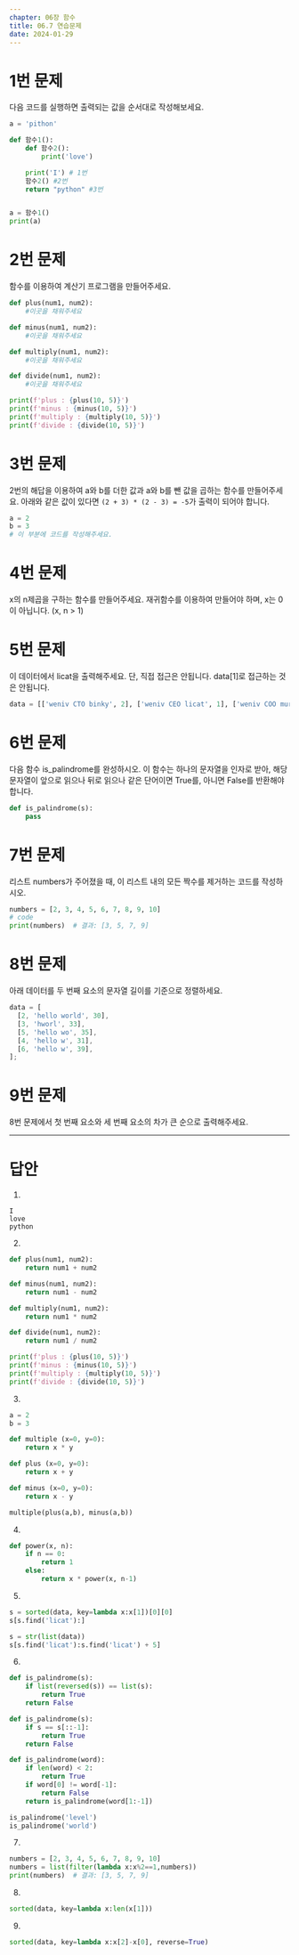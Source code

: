 ```yaml
---
chapter: 06장 함수
title: 06.7 연습문제
date: 2024-01-29
---
```


# 1번 문제

다음 코드를 실행하면 출력되는 값을 순서대로 작성해보세요.

```python
a = 'pithon'

def 함수1():
    def 함수2():
        print('love')

    print('I') # 1번
    함수2() #2번
    return "python" #3번


a = 함수1()
print(a)
```

# 2번 문제

함수를 이용하여 계산기 프로그램을 만들어주세요.

```python
def plus(num1, num2):
    #이곳을 채워주세요

def minus(num1, num2):
    #이곳을 채워주세요

def multiply(num1, num2):
    #이곳을 채워주세요

def divide(num1, num2):
    #이곳을 채워주세요

print(f'plus : {plus(10, 5)}')
print(f'minus : {minus(10, 5)}')
print(f'multiply : {multiply(10, 5)}')
print(f'divide : {divide(10, 5)}')
```

# 3번 문제

2번의 해답을 이용하여 a와 b를 더한 값과 a와 b를 뺀 값을 곱하는 함수를 만들어주세요. 아래와 같은 값이 있다면 `(2 + 3) * (2 - 3) = -5`가 출력이 되어야 합니다.

```python
a = 2
b = 3
# 이 부분에 코드를 작성해주세요.
```

# 4번 문제

x의 n제곱을 구하는 함수를 만들어주세요. 재귀함수를 이용하여 만들어야 하며, x는 0이 아닙니다. (x, n > 1)

# 5번 문제

이 데이터에서 licat을 출력해주세요. 단, 직접 접근은 안됩니다. data[1]로 접근하는 것은 안됩니다.

```python
data = [['weniv CTO binky', 2], ['weniv CEO licat', 1], ['weniv COO mura', 2]]
```

# 6번 문제

다음 함수 is_palindrome를 완성하시오. 이 함수는 하나의 문자열을 인자로 받아, 해당 문자열이 앞으로 읽으나 뒤로 읽으나 같은 단어이면 True를, 아니면 False를 반환해야 합니다.

```python
def is_palindrome(s):
    pass
```

# 7번 문제

리스트 numbers가 주어졌을 때, 이 리스트 내의 모든 짝수를 제거하는 코드를 작성하시오.

```python
numbers = [2, 3, 4, 5, 6, 7, 8, 9, 10]
# code
print(numbers)  # 결과: [3, 5, 7, 9]
```

# 8번 문제

아래 데이터를 두 번째 요소의 문자열 길이를 기준으로 정렬하세요.

```jsx
data = [
  [2, 'hello world', 30],
  [3, 'hworl', 33],
  [5, 'hello wo', 35],
  [4, 'hello w', 31],
  [6, 'hello w', 39],
];
```

# 9번 문제

8번 문제에서 첫 번째 요소와 세 번째 요소의 차가 큰 순으로 출력해주세요.

---

# 답안

1.

```
I
love
python
```

2.

```python
def plus(num1, num2):
    return num1 + num2

def minus(num1, num2):
    return num1 - num2

def multiply(num1, num2):
    return num1 * num2

def divide(num1, num2):
    return num1 / num2

print(f'plus : {plus(10, 5)}')
print(f'minus : {minus(10, 5)}')
print(f'multiply : {multiply(10, 5)}')
print(f'divide : {divide(10, 5)}')
```

3.

```python
a = 2
b = 3

def multiple (x=0, y=0):
    return x * y

def plus (x=0, y=0):
    return x + y

def minus (x=0, y=0):
    return x - y

multiple(plus(a,b), minus(a,b))
```

4.

```python
def power(x, n):
    if n == 0:
        return 1
    else:
        return x * power(x, n-1)
```

5.

```python
s = sorted(data, key=lambda x:x[1])[0][0]
s[s.find('licat'):]

s = str(list(data))
s[s.find('licat'):s.find('licat') + 5]
```

6.

```python
def is_palindrome(s):
    if list(reversed(s)) == list(s):
        return True
    return False

def is_palindrome(s):
    if s == s[::-1]:
        return True
    return False

def is_palindrome(word):
    if len(word) < 2:
        return True
    if word[0] != word[-1]:
        return False
    return is_palindrome(word[1:-1])

is_palindrome('level')
is_palindrome('world')
```

7.

```python
numbers = [2, 3, 4, 5, 6, 7, 8, 9, 10]
numbers = list(filter(lambda x:x%2==1,numbers))
print(numbers)  # 결과: [3, 5, 7, 9]
```

8.

```python
sorted(data, key=lambda x:len(x[1]))
```

9.

```python
sorted(data, key=lambda x:x[2]-x[0], reverse=True)
```
